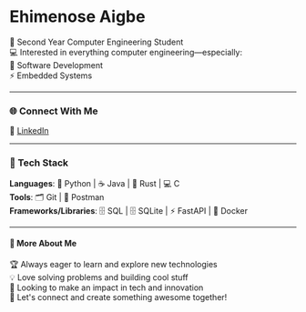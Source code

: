 # Ehimenose Aigbe

👋 Second Year Computer Engineering Student  
💻 Interested in everything computer engineering—especially:  
🌟 Software Development  
⚡ Embedded Systems

---

### 🌐 Connect With Me

🔗 [LinkedIn](https://www.linkedin.com/in/your-linkedin-username)

---

### 🚀 Tech Stack

**Languages**: 🐍 Python | ☕ Java | 🦀 Rust | 💻 C  
**Tools**: 🗂️ Git | 📨 Postman  
**Frameworks/Libraries**: 🗄️ SQL | 🗄️ SQLite | ⚡ FastAPI | 🐳 Docker

---

#### 🎨 More About Me

🏆 Always eager to learn and explore new technologies  
💡 Love solving problems and building cool stuff  
🤖 Looking to make an impact in tech and innovation  
🌈 Let's connect and create something awesome together!
